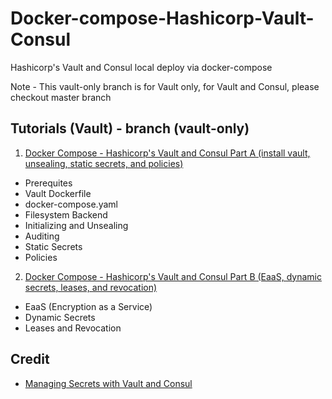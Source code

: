 # Docker-compose-Hashicorp-Vault-Consul
Hashicorp's Vault and Consul local deploy via docker-compose

Note - This vault-only branch is for Vault only, for Vault and  Consul, please checkout master branch

## Tutorials (Vault) - branch (vault-only)

1. [Docker Compose - Hashicorp's Vault and Consul Part A (install vault, unsealing, static secrets, and policies)](https://bogotobogo.com/DevOps/Docker/Docker-Vault-Consul.php) 

* Prerequites
* Vault Dockerfile
* docker-compose.yaml
* Filesystem Backend
* Initializing and Unsealing
* Auditing
* Static Secrets
* Policies

2. [Docker Compose - Hashicorp's Vault and Consul Part B (EaaS, dynamic secrets, leases, and revocation)](https://bogotobogo.com/DevOps/Docker/Docker-Vault-Consul-B.php) 

* EaaS (Encryption as a Service)
* Dynamic Secrets
* Leases and Revocation


## Credit
* [Managing Secrets with Vault and Consul](https://testdriven.io/blog/managing-secrets-with-vault-and-consul/)

